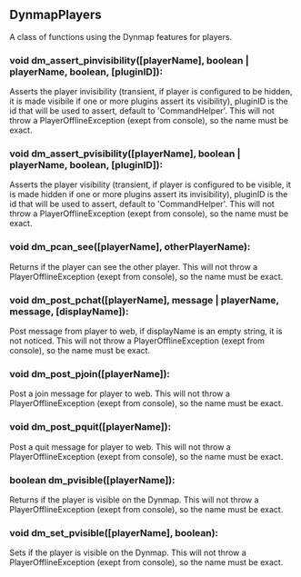 ## DynmapPlayers
A class of functions using the Dynmap features for players.

### void dm\_assert\_pinvisibility([playerName], boolean | playerName, boolean, [pluginID]):
Asserts the player invisibility (transient, if player is configured to be hidden, it is made visibile if one or more plugins assert its visibility), pluginID is the id that will be used to assert, default to 'CommandHelper'. This will not throw a PlayerOfflineException (exept from console), so the name must be exact.

### void dm\_assert\_pvisibility([playerName], boolean | playerName, boolean, [pluginID]):
Asserts the player visibility (transient, if player is configured to be visible, it is made hidden if one or more plugins assert its invisibility), pluginID is the id that will be used to assert, default to 'CommandHelper'. This will not throw a PlayerOfflineException (exept from console), so the name must be exact.

### void dm\_pcan\_see([playerName], otherPlayerName):
Returns if the player can see the other player. This will not throw a PlayerOfflineException (exept from console), so the name must be exact.

### void dm\_post\_pchat([playerName], message | playerName, message, [displayName]):
Post message from player to web, if displayName is an empty string, it is not noticed. This will not throw a PlayerOfflineException (exept from console), so the name must be exact.

### void dm\_post\_pjoin([playerName]):
Post a join message for player to web. This will not throw a PlayerOfflineException (exept from console), so the name must be exact.

### void dm\_post\_pquit([playerName]):
Post a quit message for player to web. This will not throw a PlayerOfflineException (exept from console), so the name must be exact.

### boolean dm\_pvisible([playerName]):
Returns if the player is visible on the Dynmap. This will not throw a PlayerOfflineException (exept from console), so the name must be exact.

### void dm\_set\_pvisible([playerName], boolean):
Sets if the player is visible on the Dynmap. This will not throw a PlayerOfflineException (exept from console), so the name must be exact.